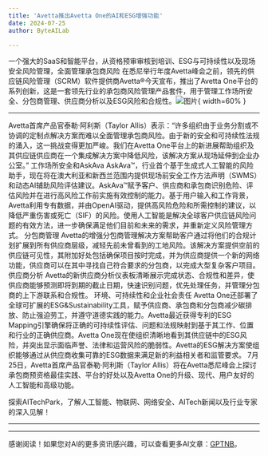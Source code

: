 ```yaml
---
title: 'Avetta推出Avetta One的AI和ESG增强功能'
date: 2024-07-25
author: ByteAILab

---
```


一个强大的SaaS和智能平台，从资格预审审核到培训、ESG与可持续性以及现场安全风险管理，全面管理承包商风险
在悉尼举行年度Avetta峰会之前，领先的供应链风险管理（SCRM）软件提供商Avetta®今天宣布，推出了Avetta One平台的系列创新，这是一套领先行业的承包商风险管理产品套件，用于管理工作场所安全、分包商管理、供应商分析以及ESG风险和合规性。![图片](https://ai-techpark.com/wp-content/uploads/2024/07/Avetta-960x540.jpg){ width=60% }

---

Avetta首席产品官泰勒·阿利斯（Taylor Allis）表示：“许多组织由于业务分割或不协调的定制点解决方案而难以全面管理承包商风险。由于新的安全和可持续性法规的涌入，这一挑战变得更加严峻。我们在Avetta One平台上的新进展帮助组织及其供应链供应商在一个集成解决方案中降低风险，该解决方案从现场延伸到企业办公室。”
工作场所安全和AskAva
AskAva™，行业首个基于生成式人工智能的风险助手，现在将在澳大利亚和新西兰范围内提供现场前安全工作方法声明（SWMS）和动态AI辅助风险评估建议。AskAva™赋予客户、供应商和承包商识别危险、评估风险并在进行高风险工作前实施有效控制的能力。基于用户输入和工作背景，Avetta利用专有数据，并由OpenAI驱动，提供高风险危险和所需控制的建议，以降低严重伤害或死亡（SIF）的风险。使用人工智能是解决全球客户供应链风险问题的有效方法，进一步确保满足他们目前和未来的需求，并重新定义风险管理方式。
分包商管理
Avetta的增强分包商管理解决方案帮助客户通过将他们的合规计划扩展到所有供应商层级，减轻先前未曾看到的工地风险。该解决方案提供空前的供应链可见性，其附加好处包括确保项目按时完成，并为供应商提供一个新的网络功能，供应商可以在其中寻找自己符合要求的分包商，以完成大型复杂客户项目。
供应商分析
Avetta的新供应商分析仪表板清晰展示完成状态、合规性和差异，使供应商能够预测即将到期的截止日期，快速识别问题，优先处理任务，并管理分包商的上下游联系和合规性。
环境、可持续性和企业社会责任
Avetta One还部署了全球可扩展的ESG&Sustainability工具，赋予供应商、承包商和分包商减少碳排放、防止强迫劳工，并遵守道德实践的能力。Avetta最近获得专利的ESG Mapping引擎确保将正确的可持续性评估、问题和法规映射到基于其工作、位置和行业的正确供应商。Avetta One现在使组织清晰地看到其供应链中的ESG风险，并突出显示面临声誉、法律和运营风险的脆弱性。Avetta的ESG解决方案使组织能够通过从供应商收集可靠的ESG数据来满足新的利益相关者和监管要求。
7月25日，Avetta首席产品官泰勒·阿利斯（Taylor Allis）将在Avetta悉尼峰会上探讨承包商预资格最佳实践、平台的好处以及Avetta One的升级、现代、用户友好的人工智能和高级功能。

探索AITechPark，了解人工智能、物联网、网络安全、AITech新闻以及行业专家的深入见解！

---
---
感谢阅读！如果您对AI的更多资讯感兴趣，可以查看更多AI文章：[GPTNB](https://gptnb.com)。